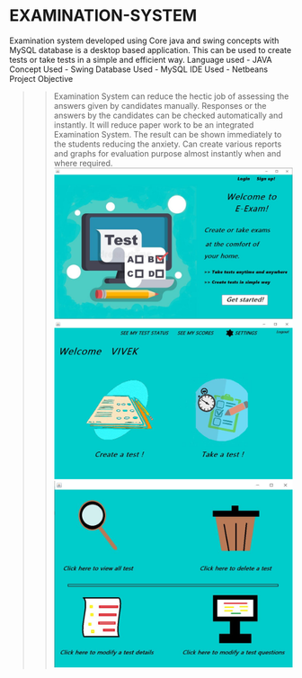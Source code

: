 # EXAMINATION-SYSTEM
Examination system developed using Core java and swing concepts with MySQL database is a desktop based application. This can be used to create tests or take tests in a simple and efficient way.
Language used - JAVA
Concept Used - Swing
Database Used - MySQL
IDE Used - Netbeans
Project Objective

>>Examination System can reduce the hectic job of assessing the answers given by candidates manually.
>>Responses or the answers by the candidates can be checked automatically and instantly.
>>It will reduce paper work to be an integrated Examination System.
>>The result can be shown immediately to the students reducing the anxiety.
>>Can create various reports and graphs for evaluation purpose almost instantly when and where required.
![](capture1.JPG)
![](capture2.JPG)
![](capture3.JPG)
